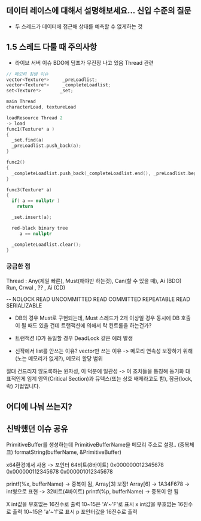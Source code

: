 ## 데이터 레이스에 대해서 설명해보세요... 신입 수준의 질문
- 두 스레드가 데이터에 접근해 상태를 예측할 수 없게하는 것

## 1.5 스레드 다룰 때 주의사항
- 라이브 서버 이슈 BDO에 덤프가 무진장 나고 있음
Thread 관련

```cpp
// 메모리 침범 이슈
vector<Texture*>     _preLoadlist;
vector<Texture*>     _completeLoadlist;
set<Texture*>       _set;

main Thread
characterLoad, textureLoad

loadResource Thread 2
-> load
func1(Texture* a )
{
  _set.find(a)
  _preLoadlist.push_back(a);
}

func2()
{
  _completeLoadlist.push_back(_completeLoadlist.end(), _preLoadlist.begin(), _preLoadlist.end());
}

func3(Texture* a)
{
  if( a == nullptr )
    return

  _set.insert(a);

  red-black binary tree
     a == nullptr

  _completeLoadlist.clear();
}
```

### 궁금한 점
Thread : Any(제일 빠른), Must(해야만 하는것), Can(할 수 있을 때), Ai (BDO)  
          Run,           Crwal             ,         ??       ,  Ai (CD)

--
NOLOCK 
READ UNCOMMITTED
READ COMMITTED
REPEATABLE READ
SERIALIZABLE


* DB의 경우 Must로 구현되는데, Must 스레드가 2개 이상일 경우 동시에 DB 호출이 될 때도 있을 건데
트랜잭션에 의해서 락 컨트롤을 하는건가?
- 트랜잭션 ID가 동일할 경우 DeadLock 같은 에러 발생

* 신작에서 list를 안쓰는 이유?
  vector만 쓰는 이유 -> 메모리 연속성 보장하기 위해 (노는 메모리가 없게?), 메모리 할당 범위

절대 건드리지 않도록하는 원자성, 이 덕분에 일관성 -> 이 조치들을 통칭해 동기화
대표적인게 임계 영역(Critical Section)과 뮤텍스(또는 상호 배제라고도 함), 잠금(lock, 락) 기법입니다.
## 어디에 나눠 쓰는지?

## 신박했던 이슈 공유
PrimitiveBuffer를 생성하는데 PrimitiveBufferName을 메모리 주소로 설정.. (중복체크) 
formatString(bufferName, &PrimitiveBuffer)

x64환경에서 사용 -> 포인터 64비트(8바이트)
0x000000012345678
0x000000112345678
0x000001012345678

printf(%x, bufferName) -> 중복이 됨, Array[3] 보장! Array[6] -> 1A34F678 -> int형으로 표현 -> 32비트(4바이트)
printf(%p, bufferName) -> 중복이 안 됨
 
X	int값을 부호없는 16진수로 출력  10~15은  'A'~'F'로 표시
x	int값을 부호없는 16진수로 출력  10~15은  'a'~'f'로 표시
p	포인터값을 16진수로 출력
